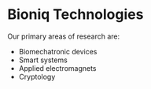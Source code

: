 # Bioniq Technologies

Our primary areas of research are:
- Biomechatronic devices
- Smart systems
- Applied electromagnets
- Cryptology